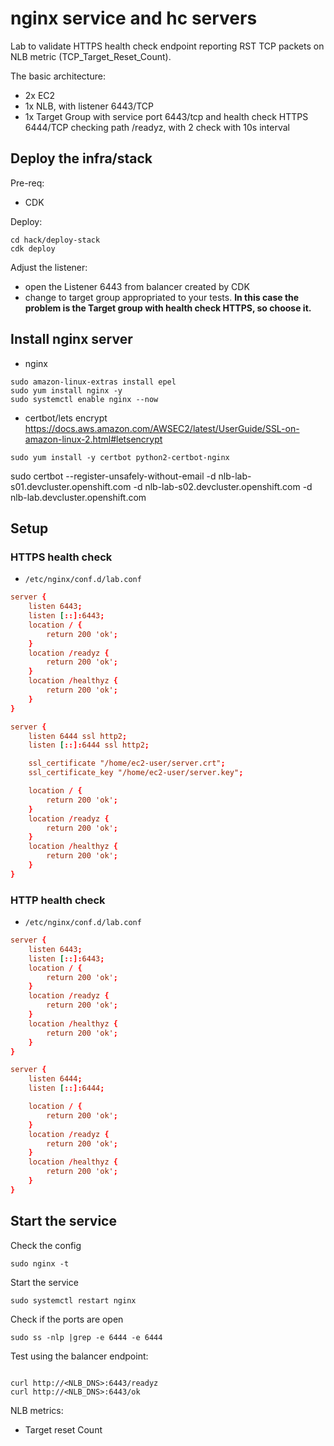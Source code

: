 # nginx service and hc servers

Lab to validate HTTPS health check endpoint reporting RST TCP packets on NLB metric (TCP_Target_Reset_Count).

The basic architecture:
- 2x EC2
- 1x NLB, with listener 6443/TCP
- 1x Target Group with service port 6443/tcp and health check HTTPS 6444/TCP checking path /readyz, with 2 check with 10s interval

## Deploy the infra/stack

Pre-req:
- CDK

Deploy:
``` shell
cd hack/deploy-stack
cdk deploy
```

Adjust the listener:
- open the Listener 6443 from balancer created by CDK
- change to target group appropriated to your tests. **In this case the problem is the Target group with health check HTTPS, so choose it.**

## Install nginx server

- nginx
```
sudo amazon-linux-extras install epel
sudo yum install nginx -y
sudo systemctl enable nginx --now
```

- certbot/lets encrypt 
https://docs.aws.amazon.com/AWSEC2/latest/UserGuide/SSL-on-amazon-linux-2.html#letsencrypt

```
sudo yum install -y certbot python2-certbot-nginx
```

sudo certbot --register-unsafely-without-email -d nlb-lab-s01.devcluster.openshift.com -d nlb-lab-s02.devcluster.openshift.com -d nlb-lab.devcluster.openshift.com

## Setup

### HTTPS health check

- `/etc/nginx/conf.d/lab.conf`

``` conf
server {
    listen 6443;
    listen [::]:6443;
    location / {
        return 200 'ok';
    }
    location /readyz {
        return 200 'ok';
    }
    location /healthyz {
        return 200 'ok';
    }
}

server {
    listen 6444 ssl http2;
    listen [::]:6444 ssl http2;

    ssl_certificate "/home/ec2-user/server.crt";
    ssl_certificate_key "/home/ec2-user/server.key";

    location / {
        return 200 'ok';
    }
    location /readyz {
        return 200 'ok';
    }
    location /healthyz {
        return 200 'ok';
    }
}
```

### HTTP health check

- `/etc/nginx/conf.d/lab.conf`

``` conf
server {
    listen 6443;
    listen [::]:6443;
    location / {
        return 200 'ok';
    }
    location /readyz {
        return 200 'ok';
    }
    location /healthyz {
        return 200 'ok';
    }
}

server {
    listen 6444;
    listen [::]:6444;

    location / {
        return 200 'ok';
    }
    location /readyz {
        return 200 'ok';
    }
    location /healthyz {
        return 200 'ok';
    }
}
```

## Start the service

Check the config

```
sudo nginx -t
```

Start the service

``` shell
sudo systemctl restart nginx
```

Check if the ports are open

``` shell
sudo ss -nlp |grep -e 6444 -e 6444
```

Test using the balancer endpoint:

``` shell

curl http://<NLB_DNS>:6443/readyz
curl http://<NLB_DNS>:6443/ok

```

NLB metrics:

- Target reset Count
```

```
